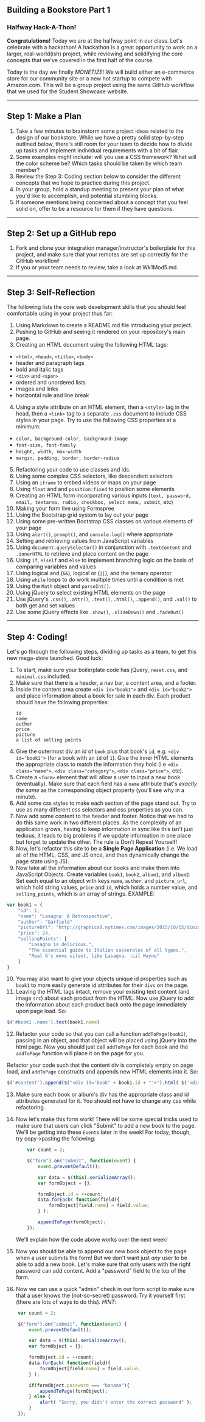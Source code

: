 ## Building a Bookstore Part 1
### Halfway Hack-A-Thon!

**Congratulations!** Today we are at the halfway point in our class. Let's celebrate with a hackathon! A hackathon is a great opportunity to work on a larger, real-world(ish) project, while reviewing and solidifying the core concepts that we've covered in the first half of the course.

Today is the day we finally *MONETIZE*! We will build either an e-commerce store for our community site or a new hot startup to compete with Amazon.com. This will be a group project using the same GitHub workflow that we used for the Student Showcase website.

---

## Step 1: Make a Plan

1. Take a few minutes to brainstorm some project ideas related to the design of our bookstore. While we have a pretty solid step-by-step outlined below, there's still room for your team to decide how to divide up tasks and implement individual requirements with a bit of flair.
2. Some examples might include: will you use a CSS framework? What will the color scheme be? Which tasks should be taken by which team member?
3. Review the Step 3: Coding section below to consider the different concepts that we hope to practice during this project.
4. In your group, hold a standup meeting to present your plan of what you'd like to accomplish, and potential stumbling blocks.
5. If someone mentions being concerned about a concept that you feel solid on, offer to be a resource for them if they have questions.

---

## Step 2: Set up a GitHub repo

1. Fork and clone your integration manager/instructor's boilerplate for this project, and make sure that your remotes are set up correctly for the GitHub workflow!
2. If you or your team needs to review, take a look at Wk1Mod5.md.

---

## Step 3: Self-Reflection

The following lists the core web development skills that you should feel comfortable using in your project thus far:

1. Using Markdown to create a README.md file introducing your project.
2. Pushing to GitHub and seeing it rendered on your repository's main page.
3. Creating an HTML document using the following HTML tags:
  + `<html>`, `<head>`, `<title>`, `<body>`
  + header and paragraph tags
  + bold and italic tags
  + `<div>` and `<span>`
  + ordered and unordered lists
  + images and links
  + horizontal rule and line break
4. Using a style attribute on an HTML element, then a `<style>` tag in the head, then a `<link>` tag to a separate `.css` document to include CSS styles in your page. Try to use the following CSS properties at a minimum:
  + `color, background-color, background-image`
  + `font-size, font-family`
  + `height, width, max-width`
  + `margin, padding, border, border-radius`
5. Refactoring your code to use classes and ids.
6. Using some complex CSS selectors, like descendent selectors
7. Using an `iframe` to embed videos or maps on your page
8. Using `float` and and `position:fixed` to position some elements
9. Creating an HTML form incorporating various inputs (`text, password, email, textarea, radio, checkbox, select menu, submit`, etc)
10. Making your form live using Formspree
11. Using the Bootstrap grid system to lay out your page
12. Using some pre-written Bootstrap CSS classes on various elements of your page
13. Using `alert()`, `prompt()`, and `console.log()` where appropriate
14. Setting and retrieving values from JavaScript variables
15. Using `document.querySelector()` in conjunction with `.textContent` and `.innerHTML` to retrieve and place content on the page
16. Using `if`, `elseif` and `else` to implement branching logic on the basis of comparing variables and values
17. Using logical and (`&&`), logical or (`||`), and the ternary operator
18. Using `while` loops to do work multiple times until a condition is met
19. Using the `Math` object and `parseInt()`.
20. Using jQuery to select existing HTML elements on the page
21. Use jQuery's `.css()`, `.attr()`, `.text()`, `.html()`, `.append()`, and `.val()` to both get and set values
22. Use some jQuery effects like `.show()`, `.slideDown()` and `.fadeOut()`

---

## Step 4: Coding!

Let's go through the following steps, dividing up tasks as a team, to get this new mega-store launched. Good luck:

1. To start, make sure your boilerplate code has jQuery, `reset.css`, and `minimal.css` included.
2. Make sure that there is a header, a nav bar, a content area, and a footer.
3. Inside the content area create `<div id="book1">` and `<div id="book2">` and place information about a book for sale in each div. Each product should have the following properties:
    ```
    id
    name
    author
    price
    picture
    a list of selling points
    ```
4. Give the outermost div an id of `book` plus that book's `id`, e.g. `<div id='book1'>` (for a book with an `id` of `1`). Give the inner HTML elements the appropriate class to match the information they hold (i.e `<div class="name">`, `<div class="category">`, `<div class="price">`, etc).
5. Create a `<form>` element that will allow a user to input a new book (eventually). Make sure that each field has a `name` attribute that's _exactly the same_ as the corresponding object property (you'll see why in a minute).
5. Add some css styles to make each section of the page stand out. Try to use as many different css selectors and css properties as you can.
6. Now add some content to the header and footer. Notice that we had to do this same work in two different places. As the complexity of an application grows, having to keep information in sync like this isn't just tedious, it leads to big problems if we update information in one place but forget to update the other. The rule is Don't Repeat Yourself!
7. Now, let's refactor this site to be a **Single Page Application** (i.e. We load all of the HTML, CSS, and JS once, and then dynamically change the page state using JS).
9. Now take all the information about our books and make them into JavaScript Objects. Create variables `book1`, `book2`, `album1`, and `album2`. Set each equal to an object with keys `name`, `author`, and `picture_url`, which hold string values, `price` and `id`, which holds a number value, and `selling_points`, which is an array of strings. EXAMPLE:

```javascript
var book1 = {
    "id": 1,
    "name": "Lasagna: A Retrospective",
    "author": "Garfield"
    "pictureUrl": "http://graphics8.nytimes.com/images/2015/10/15/dining/15RECIPE20DIN/15RECIPE20DIN-articleLarge.jpg",
    "price": 24,
    "sellingPoints": [
        "Lasagna is delicious.",
        "The essential guide to Italian casseroles of all types.",
        "Real G's move silent, like Lasagna. -Lil Wayne"
    ]
}
```

10. You may also want to give your objects unique id properties such as `book1` to more easily generate id attributes for their `divs` on the page.
11. Leaving the HTML tags intact, remove your existing text content (and image `src`) about each product from the HTML. Now use jQuery to add the information about each product back onto the page immediately upon page load. So:

```javascript
$('#book1 .name').text(book1.name)
```

12. Refactor your code so that you can call a function `addToPage(book1)`, passing in an object, and that object will be placed using jQuery into the html page. Now you should just call `addToPage` for each book and the `addToPage` function will place it on the page for you.

Refactor your code such that the content div is completely empty on page load, and `addToPage` constructs and appends new HTML elements into it. So:

```javascript
$('#content').append($("<div id='book" + book1.id + "'>").html( $('<div class=name>').text(book1.name)))
```
13. Make sure each book or album's div has the appropriate class and id attributes generated for it. You should not have to change any css while refactoring.
14. Now let's make this form work! There will be some special tricks used to make sure that users can click "Submit" to add a new book to the page. We'll be getting into these `Event`s later in the week! For today, though, try copy->pasting the following:

    ```javascript
        var count = 2;

        $("form").on("submit", function(event) {
            event.preventDefault();

            var data = $(this).serializeArray();
            var formObject = {};

            formObject.id = ++count;
            data.forEach( function(field){
                formObject[field.name] = field.value;
            } );

            appendToPage(formObject);
        });
    ```

    We'll explain how the code above works over the next week!
15. Now you should be able to append our new book object to the page when a user submits the form! But we don't want just _any_ user to be able to add a new book. Let's make sure that only users with the right password can add content. Add a "password" field to the top of the form.
16. Now we can use a quick "admin" check in our form script to make sure that a user knows the (not-so-secret) password. Try it yourself first (there are lots of ways to do this). _HINT_:

```javascript
    var count = 2;

    $("form").on("submit", function(event) {
        event.preventDefault();

        var data = $(this).serializeArray();
        var formObject = {};

        formObject.id = ++count;
        data.forEach( function(field){
            formObject[field.name] = field.value;
        } );

        if(formObject.password === "banana"){
            appendToPage(formObject);
        } else {
            alert( "Sorry, you didn't enter the correct password" );
        }
    });
```
